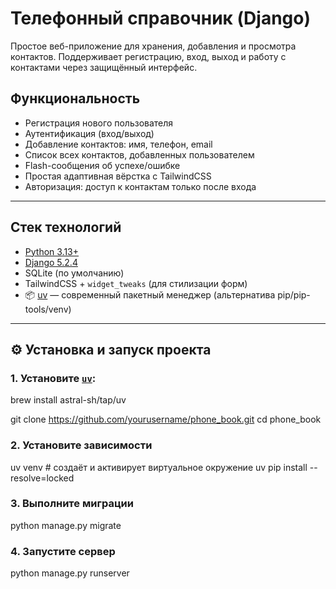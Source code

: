 # Телефонный справочник (Django)

Простое веб-приложение для хранения, добавления и просмотра контактов. Поддерживает регистрацию, вход, выход и работу с контактами через защищённый интерфейс.

## Функциональность

- Регистрация нового пользователя
- Аутентификация (вход/выход)
- Добавление контактов: имя, телефон, email
- Список всех контактов, добавленных пользователем
- Flash-сообщения об успехе/ошибке
- Простая адаптивная вёрстка с TailwindCSS
- Авторизация: доступ к контактам только после входа

---

## Стек технологий

- [Python 3.13+](https://www.python.org/)
- [Django 5.2.4](https://www.djangoproject.com/)
- SQLite (по умолчанию)
- TailwindCSS + `widget_tweaks` (для стилизации форм)
- 📦 [uv](https://github.com/astral-sh/uv) — современный пакетный менеджер (альтернатива pip/pip-tools/venv)

---

## ⚙️ Установка и запуск проекта

### 1. Установите [`uv`](https://github.com/astral-sh/uv):

brew install astral-sh/tap/uv

git clone https://github.com/yourusername/phone_book.git
cd phone_book


### 2. Установите зависимости
uv venv  # создаёт и активирует виртуальное окружение
uv pip install --resolve=locked

### 3. Выполните миграции
python manage.py migrate

### 4. Запустите сервер
python manage.py runserver
